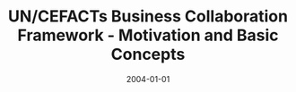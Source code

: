 ---
abstract: ''
authors:
- Birgit Hofreiter
- Christian Huemer
- Klaus-Dieter Naujok
date: '2004-01-01'
featured: false
links:
- name: Publik
  url: https://publik.tuwien.ac.at/showentry.php?ID=203825&lang=2
publication_types:
- '1'
publishDate: '2004-01-01'
specifics: null
title: UN/CEFACTs Business Collaboration Framework - Motivation and Basic Concepts
url_pdf: ''
---